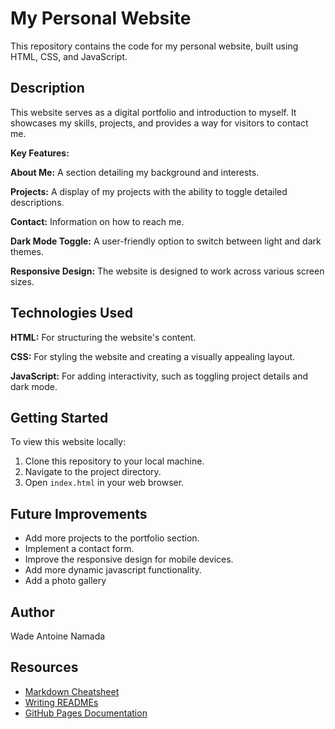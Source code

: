 # My Personal Website

This repository contains the code for my personal website, built using HTML, CSS, and JavaScript.

## Description

This website serves as a digital portfolio and introduction to myself. It showcases my skills, projects, and provides a way for visitors to contact me.

**Key Features:**

 **About Me:** A section detailing my background and interests.
 
 **Projects:** A display of my projects with the ability to toggle detailed descriptions.
 
 **Contact:** Information on how to reach me.
 
 **Dark Mode Toggle:** A user-friendly option to switch between light and dark themes.
 
 **Responsive Design:** The website is designed to work across various screen sizes.

## Technologies Used

 **HTML:** For structuring the website's content.
 
 **CSS:** For styling the website and creating a visually appealing layout.
 
 **JavaScript:** For adding interactivity, such as toggling project details and dark mode.

## Getting Started

To view this website locally:

1.  Clone this repository to your local machine.
2.  Navigate to the project directory.
3.  Open `index.html` in your web browser.


## Future Improvements

* Add more projects to the portfolio section.
* Implement a contact form.
* Improve the responsive design for mobile devices.
* Add more dynamic javascript functionality.
* Add a photo gallery

## Author

Wade Antoine Namada

## Resources

* [Markdown Cheatsheet](https://www.markdownguide.org/cheat-sheet/)
* [Writing READMEs](https://www.freecodecamp.org/news/how-to-write-a-good-readme-file/)
* [GitHub Pages Documentation](https://pages.github.com/)
